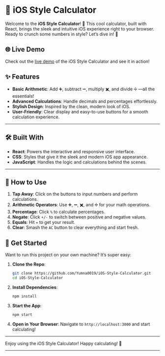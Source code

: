 # 📱 iOS Style Calculator

Welcome to the **iOS Style Calculator**! 🚀 This cool calculator, built with React, brings the sleek and intuitive iOS experience right to your browser. Ready to crunch some numbers in style? Let’s dive in! 🎉

## 🌐 Live Demo

Check out the [live demo](https://ios-style-calculator-using-react.netlify.app/) of the iOS Style Calculator and see it in action!

## ✨ Features

- **Basic Arithmetic**: Add ➕, subtract ➖, multiply ✖️, and divide ➗  —all the essentials!
- **Advanced Calculations**: Handle decimals and percentages effortlessly.
- **Stylish Design**: Inspired by the clean, modern look of iOS.
- **User-Friendly**: Clear display and easy-to-use buttons for a smooth calculation experience.

---

## 🛠️ Built With

- **React**: Powers the interactive and responsive user interface.
- **CSS**: Styles that give it the sleek and modern iOS app appearance.
- **JavaScript**: Handles the logic and calculations behind the scenes.

---

## 🧮 How to Use

1. **Tap Away**: Click on the buttons to input numbers and perform calculations.
2. **Arithmetic Operators**: Use ➕, ➖, ✖️, and ➗ for your math operations.
3. **Percentage**: Click `%` to calculate percentages.
4. **Negate**: Click `+/-` to switch between positive and negative values.
5. **Equals**: Hit `=` to get your result.
6. **Clear**: Smash the `AC` button to clear everything and start fresh.

## 🚀 Get Started

Want to run this project on your own machine? It’s super easy:

1. **Clone the Repo**:

   ```bash
   git clone https://github.com/Yumna0019/iOS-Style-Calculator.git
   cd iOS-Style-Calculator
   ```

2. **Install Dependencies**:

   ```bash
   npm install
   ```

3. **Start the App**:

   ```bash
   npm start
   ```

4. **Open in Your Browser**: Navigate to `http://localhost:3000` and start calculating!


---

Enjoy using the iOS Style Calculator! 
Happy calculating! 🎊

---
